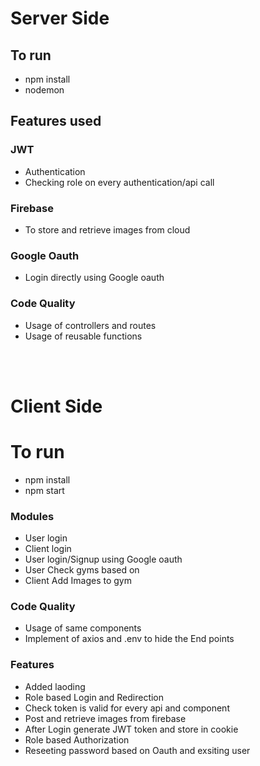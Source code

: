 # Server Side

## To run

- npm install
- nodemon

## Features used

### JWT

- Authentication
- Checking role on every authentication/api call

### Firebase

- To store and retrieve images from cloud

### Google Oauth

- Login directly using Google oauth

### Code Quality

- Usage of controllers and routes
- Usage of reusable functions

<br>
<br>

# Client Side

# To run

- npm install
- npm start

### Modules

- User login
- Client login
- User login/Signup using Google oauth
- User Check gyms based on
- Client Add Images to gym

### Code Quality

- Usage of same components
- Implement of axios and .env to hide the End points

### Features

- Added laoding
- Role based Login and Redirection
- Check token is valid for every api and component
- Post and retrieve images from firebase
- After Login generate JWT token and store in cookie
- Role based Authorization
- Reseeting password based on Oauth and exsiting user
